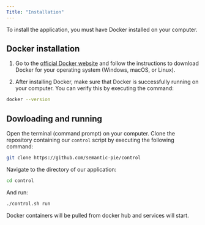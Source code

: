 ```yaml
---
Title: "Installation"
---
```


To install the application, you must have Docker installed on your computer.

## Docker installation

1. Go to the [official Docker website](https://www.docker.com/get-started) and follow the instructions to download Docker for your operating system (Windows, macOS, or Linux).

2. After installing Docker, make sure that Docker is successfully running on your computer. You can verify this by executing the command:

```bash
docker --version
```

## Dowloading and running

Open the terminal (command prompt) on your computer. Clone the repository containing our `control` script by executing the following command:

```bash
git clone https://github.com/semantic-pie/control
```

Navigate to the directory of our application:
```bash
cd control
```

And run:

```bash
./control.sh run
```

Docker containers will be pulled from docker hub and services will start.
